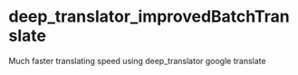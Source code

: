 # deep_translator_improvedBatchTranslate
Much faster translating speed using deep_translator google translate
